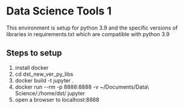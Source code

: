 # Data Science Tools 1

This environment is setup for python 3.9 and the specific versions of libraries in requirements.txt which are compatible with python 3.9

## Steps to setup

1. install docker
2. cd dst_new_ver_py_libs
3. docker build -t jupyter .
4. docker run --rm -p 8888:8888 -v ~/Documents/Data\ Science/:/home/dst/ jupyter
5. open a browser to localhost:8888
